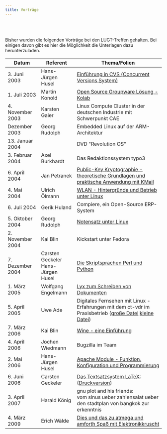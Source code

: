 ```yaml
---
title: Vorträge
---
```


<br><br><br>
Bisher wurden die folgenden Vorträge bei den LUGT-Treffen gehalten. Bei einigen davon gibt es hier die Möglichkeit die Unterlagen dazu herunterzuladen.

| Datum | Referent | Thema/Folien |
| ----------- | -------- | ------- |
| 3. Juni 2003 | Hans-Jürgen Husel | [Einführung in CVS (Concurrent Versions System)](einfuehrung-in-cvs-concurrent-versions-system/cvs.pdf) |
| 1. Juli 2003 | Martin Konold | [Open Source Groupware Lösung - Kolab](open-source-groupware-loesung-kolab/kolab.pdf) |
| 4. November 2003 | Karsten Gaier | Linux Compute Cluster in der deutschen Industrie mit Schwerpunkt CAE |
| Dezember 2003 | Georg Rudolph | Embedded Linux auf der ARM-Architektur |
| 13. Januar 2004 |  | DVD "Revolution OS" |
| 3. Februar 2004 |	Axel Burkhardt | Das Redaktionssystem typo3 |
| 6. April 2004 | Jan Petranek | [Public-Key Kryptographie - theoretische Grundlagen und praktische Anwendung mit KMail](public-key-kryptographie-theoretische-grundlagen-und-praktische-anwendung-mit-kmail/petranek-public-key.pdf) |
| 4. Mai 2004 | Ulrich Ölmann | [WLAN - Hintergründe und Betrieb unter Linux](wlan-hintergruende-und-betrieb-unter-linux/oelmann-wlan.pdf) |
| 6. Juli 2004 | Gerik Huland | Compiere, ein Open-Source ERP-System |
| 5. Oktober 2004 | Georg Rudolph | [Notensatz unter Linux](notensatz-unter-linux/notensatz.pdf) |
| 2. November 2004 | Kai Blin | Kickstart unter Fedora |
| 7. Dezember 2004 | Carsten Geckeler<br>Hans-Jürgen Husel | [Die Skriptsprachen Perl und Python](die-skriptsprachen-perl-und-python/husel-geckeler-perl-python.pdf) |
| 1. März 2005 | Wolfgang Engelmann | [Lyx zum Schreiben von Dokumenten](lyx-zum-schreiben-von-dokumenten/engelmann-lyx.pdf) | 
| 5. April 2005 | Uwe Ade | Digitales Fernsehen mit Linux - Erfahrungen mit dem ct-vdr im Praxisbetrieb ([große Datei](digitales-fernsehen-mit-linux-erfahrungen-mit-dem-ct-vdr-im-praxisbetrieb/VDR-gross.pdf) [kleine Datei](digitales-fernsehen-mit-linux-erfahrungen-mit-dem-ct-vdr-im-praxisbetrieb/VDR-klein.pdf)) |
| 7. März 2006 | Kai Blin | [Wine - eine Einführung](wine-eine-einfuehrung/wine.pdf) |
| 4. April 2006 | Jochen Wiedmann | Bugzilla im Team |
| 2. Mai 2006 | Hans-Jürgen Husel | [Apache Module - Funktion, Konfiguration und Programmierung](apache-module-funktion-konfiguration-und-programmierung/apache_modules.pdf) |
| 6. Juni 2006 | Carsten Geckeler | [Das Textsatzsystem LaTeX:](das-textsatzsystem-latex/CarstenGeckeler.beamer.pdf) ([Druckversion](das-textsatzsystem-latex/CarstenGeckeler.print.pdf)) |
| 3. April 2007 | Harald König | gnu plot and his friends:<br> vom sinus ueber zahlensalat ueber den stadtplan von bangkok zur erkenntnis |
| 4. März 2009 | Erich Wälde | [Dies und das zu atmega und amforth Spaß mit Elektronikkruscht](dies-und-das-zu-atmega-und-amforth-spass-mit-elektronikkruscht/20090304_e.waelde_spass_mit_forth.pdf) |